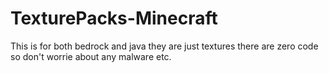 # TexturePacks-Minecraft
This is for both bedrock and java they are just textures there are zero code so don't worrie about any malware etc.
